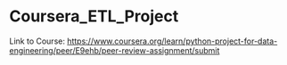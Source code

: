 # Coursera_ETL_Project
Link to Course: https://www.coursera.org/learn/python-project-for-data-engineering/peer/E9ehb/peer-review-assignment/submit
